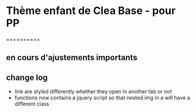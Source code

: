 # Thème enfant de Clea Base - pour PP
==========
## en cours d'ajustements importants

## change log

* link are styled differently whether they open in another tab or not
* functions now contains a jquery script so that nested img in a will have a different class
